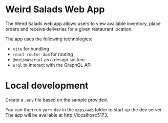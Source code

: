 # Weird Salads Web App

The Weird Salads web app allows users to view available inventory, place orders and receive deliveries for a given restaurant location.

The app uses the following technologies:

- `vite` for bundling
- `react-router-dom` for routing
- `@mui/material` as a design system
- `urql` to interact with the GraphQL API

# Local development

Create a `.env` file based on the sample provided.

You can then run `yarn dev` in the `apps/web` folder to start up the dev server.
The app will be available at http://localhost:5173.
